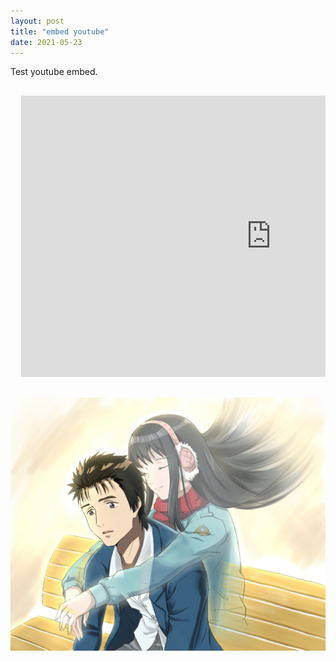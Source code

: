 ```yaml
---
layout: post
title: "embed youtube"
date: 2021-05-23
---
```


Test youtube embed.
<pre>
<div class="video-container">
  <iframe src="https://www.youtube.com/embed/MMhZNseGtAY?start=0" width="800" height="450" frameborder="0" allowfullscreen></iframe>
</div>
</pre>
<!-- <hr> space with underline <br> line break but jekyll stupid spacing is too large until resolved use pre tag to preserve the enter and use it for spacing;comment youtube iframe can start with in seconds 16:9 ratio got time learn about frameborder
 for youtube if you use multiple paramter 1st after url >? and after that use & eg https://www.youtube.com/embed/MMhZNseGtAY?start=0&autoplay=1&enablejsapi=1
 example above enable auto play ,start at 0seonds and enable javascript api-->
<pre><img class="mklbItem" src="/images/Kana Kimishima_49762656_p0.jpg" data-youtube-id="74wFwu_b6Bc?start=0" /></pre>
